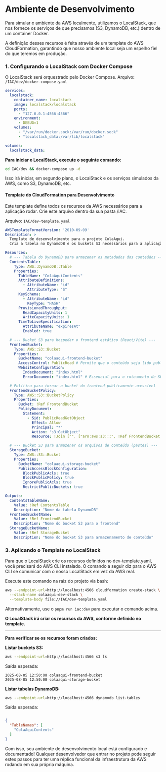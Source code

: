 # Ambiente de Desenvolvimento

Para simular o ambiente da AWS localmente, utilizamos o LocalStack, que nos fornece os serviços de que precisamos (S3, DynamoDB, etc.) dentro de um container Docker.

A definição desses recursos é feita através de um template do AWS CloudFormation, garantindo que nosso ambiente local seja um espelho fiel do que teremos em produção.

### 1. Configurando o LocalStack com Docker Compose
O LocalStack será orquestrado pelo Docker Compose.
Arquivo: `/IAC/dev/docker-compose.yaml`

```yaml
services:
  localstack:
    container_name: localstack
    image: localstack/localstack
    ports: 
      - "127.0.0.1:4566:4566"
    environment:
      - DEBUG=1
    volumes:
      - "/var/run/docker.sock:/var/run/docker.sock"
      - "localstack_data:/var/lib/localstack"

volumes:
  localstack_data:
```

**Para iniciar o LocalStack, execute o seguinte comando:**

```bash
cd IAC/dev && docker-compose up -d
```
Isso irá iniciar, em segundo plano, o LocalStack e os serviços simulados da AWS, como S3, DynamoDB, etc.

#### Template do CloudFormation para Desenvolvimento
Este template define todos os recursos da AWS necessários para a aplicação rodar. Crie este arquivo dentro da sua pasta /IAC.

Arquivo: `IAC/dev-template.yaml`

```yaml
AWSTemplateFormatVersion: '2010-09-09'
Description: >
  Template de desenvolvimento para o projeto ColaAqui.
  Cria a tabela no DynamoDB e os buckets S3 necessários para a aplicação.

Resources:
  # --- Tabela do DynamoDB para armazenar os metadados dos conteúdos ---
  ContentsTable:
    Type: AWS::DynamoDB::Table
    Properties:
      TableName: "ColaAquiContents"
      AttributeDefinitions:
        - AttributeName: "id"
          AttributeType: "S"
      KeySchema:
        - AttributeName: "id"
          KeyType: "HASH"
      ProvisionedThroughput:
        ReadCapacityUnits: 1
        WriteCapacityUnits: 1
      TimeToLiveSpecification:
        AttributeName: "expiresAt"
        Enabled: true

  # --- Bucket S3 para hospedar o frontend estático (React/Vite) ---
  FrontendBucket:
    Type: AWS::S3::Bucket
    Properties:
      BucketName: "colaaqui-frontend-bucket"
      AccessControl: PublicRead # Permite que o conteúdo seja lido publicamente
      WebsiteConfiguration:
        IndexDocument: "index.html"
        ErrorDocument: "index.html" # Essencial para o roteamento de SPAs (React Router)

  # Política para tornar o bucket do frontend publicamente acessível
  FrontendBucketPolicy:
    Type: AWS::S3::BucketPolicy
    Properties:
      Bucket: !Ref FrontendBucket
      PolicyDocument:
        Statement:
          - Sid: PublicReadGetObject
            Effect: Allow
            Principal: "*"
            Action: "s3:GetObject"
            Resource: !Join ["", ["arn:aws:s3:::", !Ref FrontendBucket, "/*"]]

  # --- Bucket S3 para armazenar os arquivos de conteúdo (pastes) ---
  StorageBucket:
    Type: AWS::S3::Bucket
    Properties:
      BucketName: "colaaqui-storage-bucket"
      PublicAccessBlockConfiguration:
        BlockPublicAcls: true
        BlockPublicPolicy: true
        IgnorePublicAcls: true
        RestrictPublicBuckets: true

Outputs:
  ContentsTableName:
    Value: !Ref ContentsTable
    Description: "Nome da tabela DynamoDB"
  FrontendBucketName:
    Value: !Ref FrontendBucket
    Description: "Nome do bucket S3 para o frontend"
  StorageBucketName:
    Value: !Ref StorageBucket
    Description: "Nome do bucket S3 para armazenamento de conteúdo"
```

### 3. Aplicando o Template no LocalStack
Para que o LocalStack crie os recursos definidos no dev-template.yaml, você precisará do AWS CLI instalado. O comando a seguir diz para o AWS CLI se comunicar com o nosso LocalStack em vez da AWS real.

Execute este comando na raiz do projeto via bash:

```bash
aws --endpoint-url=http://localhost:4566 cloudformation create-stack \
  --stack-name colaaqui-dev-stack \
  --template-body file://IAC/dev-template.yaml
```

Alternativamente, use o `pnpm run iac:dev` para executar o comando acima.

**O LocalStack irá criar os recursos da AWS, conforme definido no template.**

----

**Para verificar se os recursos foram criados:**

**Listar buckets S3:**

```Bash
aws --endpoint-url=http://localhost:4566 s3 ls
```
Saída esperada:

```
2025-08-05 12:50:00 colaaqui-frontend-bucket
2025-08-05 12:50:00 colaaqui-storage-bucket
```
**Listar tabelas DynamoDB:**


```Bash
aws --endpoint-url=http://localhost:4566 dynamodb list-tables
```
Saída esperada:

```JSON

{
  "TableNames": [
    "ColaAquiContents"
  ]
}
```
Com isso, seu ambiente de desenvolvimento local está configurado e documentado! Qualquer desenvolvedor que entrar no projeto pode seguir estes passos para ter uma réplica funcional da infraestrutura da AWS rodando em sua própria máquina.